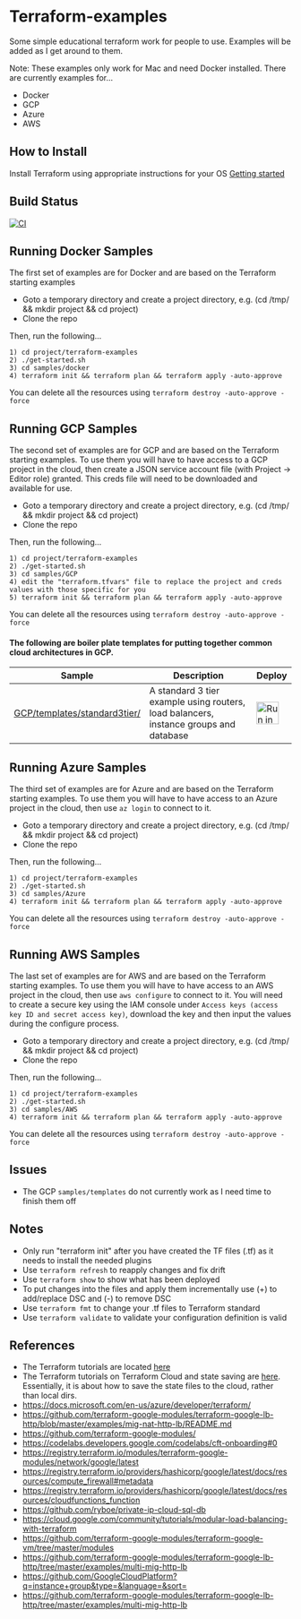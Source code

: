 # Terraform-examples
Some simple educational terraform work for people to use. Examples will be added as I get around to them.

Note: These examples only work for Mac and need Docker installed. There are currently examples for...
* Docker
* GCP
* Azure
* AWS

How to Install
--------------
Install Terraform using appropriate instructions for your OS [Getting started](https://learn.hashicorp.com/tutorials/terraform/install-cli?in=terraform/gcp-get-started)

Build Status
------------
[![CI](https://github.com/tpayne/terraform-examples/actions/workflows/testmakegcpsamples.yml/badge.svg)](https://github.com/tpayne/terraform-examples/actions/workflows/testmakegcpsamples.yml)

Running Docker Samples
----------------------
The first set of examples are for Docker and are based on the Terraform starting examples

  * Goto a temporary directory and create a project directory, e.g. (cd /tmp/ && mkdir project && cd project) 
  * Clone the repo

Then, run the following...

	1) cd project/terraform-examples
	2) ./get-started.sh
	3) cd samples/docker
	4) terraform init && terraform plan && terraform apply -auto-approve

You can delete all the resources using `terraform destroy -auto-approve -force`

Running GCP Samples
-------------------
The second set of examples are for GCP and are based on the Terraform starting examples. To use them you will have to have access to a GCP project in the cloud, then create a JSON service account file (with Project -> Editor role) granted. This creds file will need to be downloaded and available for use.


  * Goto a temporary directory and create a project directory, e.g. (cd /tmp/ && mkdir project && cd project) 
  * Clone the repo

Then, run the following...

	1) cd project/terraform-examples
	2) ./get-started.sh
	3) cd samples/GCP
	4) edit the "terraform.tfvars" file to replace the project and creds values with those specific for you
	5) terraform init && terraform plan && terraform apply -auto-approve

You can delete all the resources using `terraform destroy -auto-approve -force`

#### The following are boiler plate templates for putting together common cloud architectures in GCP.

|           Sample                |        Description       |     Deploy    |
| ------------------------------- | ------------------------ | ------------- |
|[GCP/templates/standard3tier/](samples/GCP/templates/standard3tier/) | A standard 3 tier example using routers, load balancers, instance groups and database | [<img src="http://gstatic.com/cloudssh/images/open-btn.png" alt="Run in Google Shell" height="40">][run_button_standardtier] |

Running Azure Samples
---------------------
The third set of examples are for Azure and are based on the Terraform starting examples. To use them you will have to have access to an Azure project in the cloud, then use `az login` to connect to it.


  * Goto a temporary directory and create a project directory, e.g. (cd /tmp/ && mkdir project && cd project) 
  * Clone the repo

Then, run the following...

	1) cd project/terraform-examples
	2) ./get-started.sh
	3) cd samples/Azure
	4) terraform init && terraform plan && terraform apply -auto-approve

You can delete all the resources using `terraform destroy -auto-approve -force`

Running AWS Samples
-------------------
The last set of examples are for AWS and are based on the Terraform starting examples. To use them you will have to have access to an AWS project in the cloud, then use `aws configure` to connect to it. You will need to create a secure key using the IAM console under `Access keys (access key ID and secret access key)`, download the key and then input the values during the configure process.


  * Goto a temporary directory and create a project directory, e.g. (cd /tmp/ && mkdir project && cd project) 
  * Clone the repo

Then, run the following...

	1) cd project/terraform-examples
	2) ./get-started.sh
	3) cd samples/AWS
	4) terraform init && terraform plan && terraform apply -auto-approve

You can delete all the resources using `terraform destroy -auto-approve -force`

Issues
------
- The GCP `samples/templates` do not currently work as I need time to finish them off

Notes
-----
* Only run "terraform init" after you have created the TF files (.tf) as it needs to install the needed plugins
* Use `terraform refresh` to reapply changes and fix drift
* Use `terraform show` to show what has been deployed
* To put changes into the files and apply them incrementally use (+) to add/replace DSC and (-) to remove DSC
* Use `terraform fmt` to change your .tf files to Terraform standard
* Use `terraform validate` to validate your configuration definition is valid

References
----------
* The Terraform tutorials are located [here](https://learn.hashicorp.com/collections/terraform/gcp-get-started)
* The Terraform tutorials on Terraform Cloud and state saving are [here](https://learn.hashicorp.com/tutorials/terraform/azure-remote?in=terraform/azure-get-started). Essentially, it is about how to save the state files to the cloud, rather than local dirs.
* https://docs.microsoft.com/en-us/azure/developer/terraform/
* https://github.com/terraform-google-modules/terraform-google-lb-http/blob/master/examples/mig-nat-http-lb/README.md
* https://github.com/terraform-google-modules/
* https://codelabs.developers.google.com/codelabs/cft-onboarding#0
* https://registry.terraform.io/modules/terraform-google-modules/network/google/latest
* https://registry.terraform.io/providers/hashicorp/google/latest/docs/resources/compute_firewall#metadata
* https://registry.terraform.io/providers/hashicorp/google/latest/docs/resources/cloudfunctions_function
* https://github.com/ryboe/private-ip-cloud-sql-db
* https://cloud.google.com/community/tutorials/modular-load-balancing-with-terraform
* https://github.com/terraform-google-modules/terraform-google-vm/tree/master/modules
* https://github.com/terraform-google-modules/terraform-google-lb-http/tree/master/examples/multi-mig-http-lb
* https://github.com/GoogleCloudPlatform?q=instance+group&type=&language=&sort=
* https://github.com/terraform-google-modules/terraform-google-lb-http/tree/master/examples/multi-mig-http-lb

[run_button_standardtier]: https://console.cloud.google.com/cloudshell/open?git_repo=https://github.com/tpayne/terraform-examples&working_dir=samples/GCP/templates/standard3tier&page=shell&tutorial=README.md
